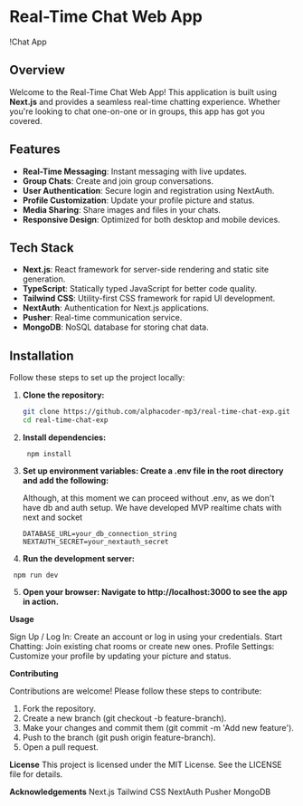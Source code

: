 # Real-Time Chat Web App

!Chat App

## Overview

Welcome to the Real-Time Chat Web App! This application is built using **Next.js** and provides a seamless real-time chatting experience. Whether you're looking to chat one-on-one or in groups, this app has got you covered.

## Features

- **Real-Time Messaging**: Instant messaging with live updates.
- **Group Chats**: Create and join group conversations.
- **User Authentication**: Secure login and registration using NextAuth.
- **Profile Customization**: Update your profile picture and status.
- **Media Sharing**: Share images and files in your chats.
- **Responsive Design**: Optimized for both desktop and mobile devices.

## Tech Stack

- **Next.js**: React framework for server-side rendering and static site generation.
- **TypeScript**: Statically typed JavaScript for better code quality.
- **Tailwind CSS**: Utility-first CSS framework for rapid UI development.
- **NextAuth**: Authentication for Next.js applications.
- **Pusher**: Real-time communication service.
- **MongoDB**: NoSQL database for storing chat data.

## Installation

Follow these steps to set up the project locally:

1. **Clone the repository:**

   ```bash
   git clone https://github.com/alphacoder-mp3/real-time-chat-exp.git
   cd real-time-chat-exp

   ```

2. **Install dependencies:**

   ` npm install`

3. **Set up environment variables: Create a .env file in the root directory and add the following:**

   Although, at this moment we can proceed without .env, as we don't have db and auth setup. We have developed MVP realtime chats with next and socket

   ```
   DATABASE_URL=your_db_connection_string
   NEXTAUTH_SECRET=your_nextauth_secret
   ```

4. **Run the development server:**

` npm run dev`

5. **Open your browser: Navigate to http://localhost:3000 to see the app in action.**

**Usage**

Sign Up / Log In: Create an account or log in using your credentials.
Start Chatting: Join existing chat rooms or create new ones.
Profile Settings: Customize your profile by updating your picture and status.

**Contributing**

Contributions are welcome! Please follow these steps to contribute:

1. Fork the repository.
1. Create a new branch (git checkout -b feature-branch).
1. Make your changes and commit them (git commit -m 'Add new feature').
1. Push to the branch (git push origin feature-branch).
1. Open a pull request.

**License**
This project is licensed under the MIT License. See the LICENSE file for details.

**Acknowledgements**
Next.js
Tailwind CSS
NextAuth
Pusher
MongoDB

```

```
